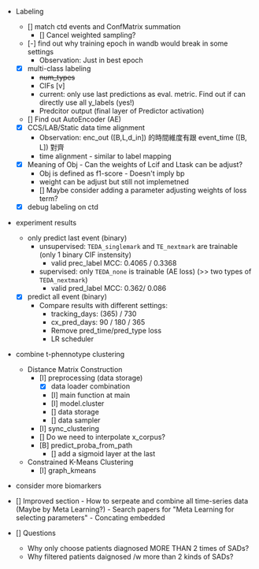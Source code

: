 * Labeling
    - [] match ctd events and ConfMatrix summation
        - [] Cancel weighted sampling?
    - [-] find out why training epoch in wandb would break in some settings
        - Observation: Just in best epoch
    - [x] multi-class labeling
        - ~~num_types~~
        - CIFs [v]
        - current: only use last predictions as eval. metric. Find out if can directly use all y_labels (yes!)
        - Predcitor output (final layer of Predictor activation) 
    - [] Find out AutoEncoder (AE)
    - [x] CCS/LAB/Static data time alignment
        * Observation: enc_out ([B,L,d_in]) 的時間維度有跟 event_time ([B, L]) 對齊
        - time alignment - similar to label mapping
    - [x] Meaning of Obj - Can the weights of Lcif and Ltask can be adjust?
        * Obj is defined as f1-score - Doesn't imply bp
        * weight can be adjust but still not implemetned
        - [] Maybe consider adding a parameter adjusting weights of loss term?
    - [x] debug labeling on ctd

* experiment results
    - only predict last event (binary)
        - unsupervised: `TEDA_singlemark` and `TE_nextmark` are trainable (only 1 binary CIF instensity) 
            * valid prec_label MCC: 0.4065 / 0.3368
        - supervised: only `TEDA_none` is trainable (AE loss) (>> two types of `TEDA_nextmark`)
            * valid pred_label MCC: 0.362/ 0.086
    - [x] predict all event (binary)
        - Compare results with different settings:
            - tracking_days: (365) / 730
            - cx_pred_days: 90 / 180 / 365
            - Remove pred_time/pred_type loss
            - LR scheduler

* combine t-phennotype clustering
    * Distance Matrix Construction
        - [I] preprocessing (data storage)
            - [x] data loader combination
            - [I] main function at main
            - [I] model.cluster
            - [] data storage
            - [] data sampler
        - [I] sync_clustering
        - [] Do we need to interpolate x_corpus?
        - [B] predict_proba_from_path
            - [] add a sigmoid layer at the last
    * Constrained K-Means Clustering
        - [I] graph_kmeans

* consider more biomarkers

- [] Improved section
        - How to serpeate and combine all time-series data (Maybe by Meta Learning?)
            - Search papers for "Meta Learning for selecting parameters"
        - Concating embedded 
        


- [] Questions
    * Why only choose patients diagnosed MORE THAN 2 times of SADs?
    * Why filtered patients daignosed /w more than 2 kinds of SADs?